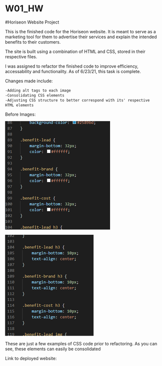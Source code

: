 # W01_HW

#Horiseon Website Project

This is the finished code for the Horiseon website. It is meant to serve as a marketing tool for them to advertise their services and explain the intended benefits to their customers.

The site is built using a combination of HTML and CSS, stored in their respective files.

I was assigned to refactor the finished code to improve efficiency, accessability and functionality. As of 6/23/21, this task is complete.

Changes made include:

    -Adding alt tags to each image
    -Consolidating CSS elements
    -Adjusting CSS structure to better correspond with its' respective HTML elements

Before Images: 

![First Image](readme.png)

![Second Image](readme2.png)

These are just a few examples of CSS code prior to refactoring. As you can see, these elements can easily be consolidated

Link to deployed website: 
